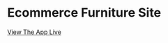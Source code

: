 # Ecommerce Furniture Site
[View The App Live](https://ebukathedeveloper.github.io/furniture-ecommerce-site/)